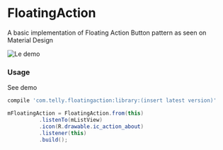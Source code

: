 FloatingAction
==============

A basic implementation of Floating Action Button pattern as seen on Material Design

![Le demo](http://i.imgur.com/umpHuyu.gif)

### Usage

See demo

```groovy
compile 'com.telly.floatingaction:library:(insert latest version)'
```

```java
mFloatingAction = FloatingAction.from(this)
          .listenTo(mListView)
          .icon(R.drawable.ic_action_about)
          .listener(this)
          .build();
```